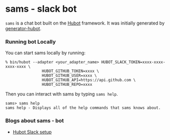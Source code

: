 # sams - slack bot

`sams` is a chat bot built on the [Hubot][hubot] framework. It was
initially generated by [generator-hubot][generator-hubot].

[hubot]: http://hubot.github.com
[generator-hubot]: https://github.com/github/generator-hubot

### Running bot Locally

You can start sams locally by running:

    % bin/hubot --adapter <your_adapter_name> HUBOT_SLACK_TOKEN=xxxx-xxxx-xxxx-xxxx \
    				HUBOT_GITHUB_TOKEN=xxxx \
    				HUBOT_GITHUB_USER=xxxx \
    				HUBOT_GITHUB_API=https://api.github.com \
    				HUBOT_GITHUB_REPO=xxxx

Then you can interact with sams by typing `sams help`.

    sams> sams help
    sams help - Displays all of the help commands that sams knows about.

### Blogs about sams - bot

- [Hubot Slack setup]

[Hubot Slack setup]: https://devopsqa.wordpress.com/2019/03/19/hubot-slack-setup/
